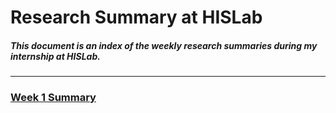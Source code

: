 # Research Summary at HISLab

##### This document is an index of the weekly research summaries during my internship at HISLab.


* * *


### [Week 1 Summary](./week1.html)
